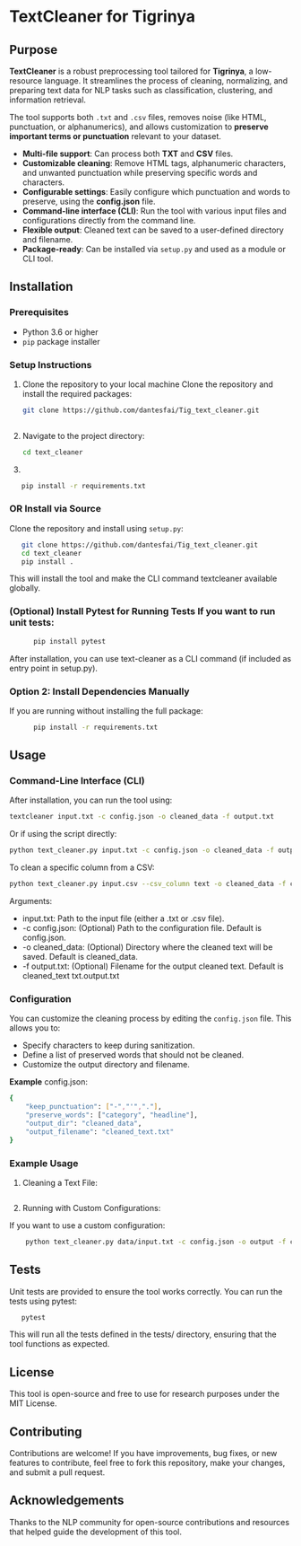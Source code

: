 # TextCleaner for Tigrinya

##  Purpose

**TextCleaner** is a robust preprocessing tool tailored for **Tigrinya**, a low-resource language. It streamlines the process of cleaning, normalizing, and preparing text data for NLP tasks such as classification, clustering, and information retrieval.

The tool supports both `.txt` and `.csv` files, removes noise (like HTML, punctuation, or alphanumerics), and allows customization to **preserve important terms or punctuation** relevant to your dataset.

- **Multi-file support**: Can process both **TXT** and **CSV** files.
- **Customizable cleaning**: Remove HTML tags, alphanumeric characters, and unwanted punctuation while preserving specific words and characters.
- **Configurable settings**: Easily configure which punctuation and words to preserve, using the **config.json** file.
- **Command-line interface (CLI)**: Run the tool with various input files and configurations directly from the command line.
- **Flexible output**: Cleaned text can be saved to a user-defined directory and filename.
- **Package-ready**: Can be installed via `setup.py` and used as a module or CLI tool.

## Installation

###  Prerequisites

- Python 3.6 or higher
- `pip` package installer


###  Setup Instructions

1. Clone the repository to your local machine Clone the repository and install the required packages:
   ```bash
   git clone https://github.com/dantesfai/Tig_text_cleaner.git
 

2. Navigate to the project directory:

   ```bash 
   cd text_cleaner

3. 
```bash 
   pip install -r requirements.txt
```
### OR Install via Source

   Clone the repository and install using `setup.py`:

   ```bash
      git clone https://github.com/dantesfai/Tig_text_cleaner.git
      cd text_cleaner
      pip install .
   ```
This will install the tool and make the CLI command textcleaner available globally.

### (Optional) Install Pytest for Running Tests If you want to run unit tests: 
   
   ```bash 
         pip install pytest
   ```  
After installation, you can use text-cleaner as a CLI command (if included as entry point in setup.py).

### Option 2: Install Dependencies Manually

   If you are running without installing the full package:

   ```bash 
         pip install -r requirements.txt 
   ```
 
## Usage

### Command-Line Interface (CLI)

After installation, you can run the tool using:

   ```bash 
   textcleaner input.txt -c config.json -o cleaned_data -f output.txt 
   ```

   
Or if using the script directly:

   ```bash
   python text_cleaner.py input.txt -c config.json -o cleaned_data -f output.txt
   ```

To clean a specific column from a CSV:
   ```bash
   python text_cleaner.py input.csv --csv_column text -o cleaned_data -f cleaned_output.csv
   ```

Arguments:

   - input.txt: Path to the input file (either a .txt or .csv file).
   - -c config.json: (Optional) Path to the configuration file. Default is config.json.
   - -o cleaned_data: (Optional) Directory where the cleaned text will be saved. Default is  cleaned_data.
   - -f output.txt: (Optional) Filename for the output cleaned text. Default is cleaned_text txt.output.txt


### Configuration

You can customize the cleaning process by editing the <code>config.json</code> file. This allows you to:

   - Specify characters to keep during sanitization.
   - Define a list of preserved words that should not be cleaned.
   - Customize the output directory and filename.

**Example** config.json:
```bash
{
    "keep_punctuation": ["-","'","."],
    "preserve_words": ["category", "headline"],
    "output_dir": "cleaned_data",
    "output_filename": "cleaned_text.txt"
}
```

### Example Usage

1. Cleaning a Text File:

   ```bash python text_cleaner.py data/input.txt -o output -f cleaned_text.txt
   ```

2. Running with Custom Configurations:

If you want to use a custom configuration:

  ```bash 
      python text_cleaner.py data/input.txt -c config.json -o output -f cleaned_text.txt
   ```
  
## Tests
   Unit tests are provided to ensure the tool works correctly. You can run the tests using pytest:

   ```bash
      pytest
   ```
   This will run all the tests defined in the tests/ directory, ensuring that the tool functions as expected.

## License
This tool is open-source and free to use for research purposes under the MIT License.

## Contributing
Contributions are welcome! If you have improvements, bug fixes, or new features to contribute, feel free to fork this repository, make your changes, and submit a pull request.

## Acknowledgements
Thanks to the NLP community for open-source contributions and resources that helped guide the development of this tool.


